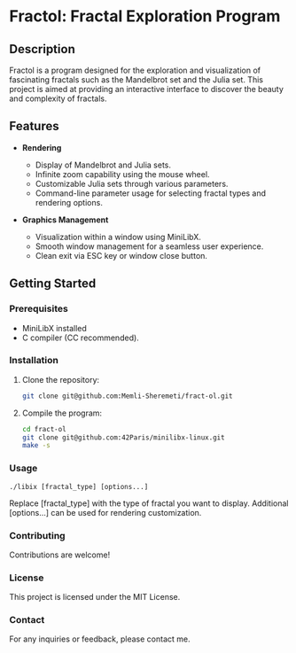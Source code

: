 # Fractol: Fractal Exploration Program

## Description

Fractol is a program designed for the exploration and visualization of fascinating fractals such as the Mandelbrot set and the Julia set. This project is aimed at providing an interactive interface to discover the beauty and complexity of fractals.

## Features

- **Rendering**
  - Display of Mandelbrot and Julia sets.
  - Infinite zoom capability using the mouse wheel.
  - Customizable Julia sets through various parameters.
  - Command-line parameter usage for selecting fractal types and rendering options.

- **Graphics Management**
  - Visualization within a window using MiniLibX.
  - Smooth window management for a seamless user experience.
  - Clean exit via ESC key or window close button.

## Getting Started

### Prerequisites

- MiniLibX installed
- C compiler (CC recommended).

### Installation

1. Clone the repository:

   ```bash
   git clone git@github.com:Memli-Sheremeti/fract-ol.git

2. Compile the program:
	```bash
 	cd fract-ol
 	git clone git@github.com:42Paris/minilibx-linux.git
	make -s

### Usage
	
	./libix [fractal_type] [options...]
 
Replace [fractal_type] with the type of fractal you want to display.
Additional [options...] can be used for rendering customization.

### Contributing

Contributions are welcome!

### License

This project is licensed under the MIT License.

### Contact

For any inquiries or feedback, please contact me.
